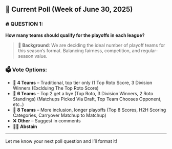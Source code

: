 ## 📅 **Current Poll (Week of June 30, 2025)**

### 🔥 **QUESTION 1:**

**How many teams should qualify for the playoffs in each league?**

> 📝 **Background**:
> We are deciding the ideal number of playoff teams for this season’s format. Balancing fairness, competition, and regular-season value.

### 🗳️ **Vote Options:**

* 🥇 **4 Teams** – Traditional, top tier only (1 Top Roto Score, 3 Division Winners (Exclduing The Top Roto Score)
* 🥈 **6 Teams** – Top 2 get a bye (Top Roto, 3 Division Winners, 2 Roto Standings) (Matchups Picked Via Draft, Top Team Chooses Opponent, etc..)
* 🥉 **8 Teams** – More inclusion, longer playoffs (Top 8 Scores, H2H Scoring Categories, Carryover Matchup to Matchup)
* ❌ **Other** – Suggest in comments
* 🤷‍♂️ **Abstain**

---

Let me know your next poll question and I’ll format it!
